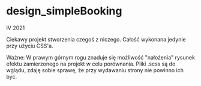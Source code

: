 # design_simpleBooking

IV 2021

Ciekawy projekt stworzenia czegoś z niczego. Całość wykonana jedynie przy użyciu CSS'a.

Ważne: W prawym górnym rogu znaduje się możliwość "nałożenia" rysunek efektu zamierzonego na projekt w celu porównania.
Pliki .scss są do wglądu, zdaję sobie sprawę, że przy wydawaniu strony nie powinno ich być.
